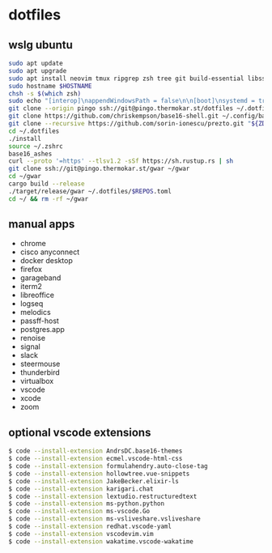 # dotfiles

## wslg ubuntu

```bash
sudo apt update
sudo apt upgrade
sudo apt install neovim tmux ripgrep zsh tree git build-essential libssl-dev pkg-config mpd
sudo hostname $HOSTNAME
chsh -s $(which zsh)
sudo echo "[interop]\nappendWindowsPath = false\n\n[boot]\nsystemd = true" > /etc/wsl.conf
git clone --origin pingo ssh://git@pingo.thermokar.st/dotfiles ~/.dotfiles
git clone https://github.com/chriskempson/base16-shell.git ~/.config/base16-shell
git clone --recursive https://github.com/sorin-ionescu/prezto.git "${ZDOTDIR:-$HOME}/.zprezto"
cd ~/.dotfiles
./install
source ~/.zshrc
base16_ashes
curl --proto '=https' --tlsv1.2 -sSf https://sh.rustup.rs | sh
git clone ssh://git@pingo.thermokar.st/gwar ~/gwar
cd ~/gwar
cargo build --release
./target/release/gwar ~/.dotfiles/$REPOS.toml
cd ~/ && rm -rf ~/gwar
```

## manual apps

- chrome
- cisco anyconnect
- docker desktop
- firefox
- garageband
- iterm2
- libreoffice
- logseq
- melodics
- passff-host
- postgres.app
- renoise
- signal
- slack
- steermouse
- thunderbird
- virtualbox
- vscode
- xcode
- zoom

## optional vscode extensions

```bash
$ code --install-extension AndrsDC.base16-themes
$ code --install-extension ecmel.vscode-html-css
$ code --install-extension formulahendry.auto-close-tag
$ code --install-extension hollowtree.vue-snippets
$ code --install-extension JakeBecker.elixir-ls
$ code --install-extension karigari.chat
$ code --install-extension lextudio.restructuredtext
$ code --install-extension ms-python.python
$ code --install-extension ms-vscode.Go
$ code --install-extension ms-vsliveshare.vsliveshare
$ code --install-extension redhat.vscode-yaml
$ code --install-extension vscodevim.vim
$ code --install-extension wakatime.vscode-wakatime
```
